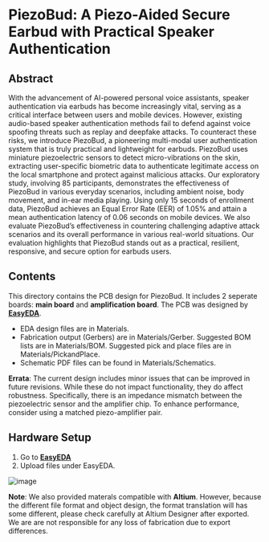 # PiezoBud: A Piezo-Aided Secure Earbud with Practical Speaker Authentication
## Abstract
With the advancement of AI-powered personal voice assistants, speaker authentication via earbuds has become increasingly vital, serving as a critical interface between users and mobile devices. However, existing audio-based speaker authentication methods fail to defend against voice spoofing threats such as replay and deepfake attacks. To counteract these risks, we introduce PiezoBud, a pioneering multi-modal user authentication system that is truly practical and lightweight for earbuds. PiezoBud uses miniature piezoelectric sensors to detect micro-vibrations on the skin, extracting user-specific biometric data to authenticate legitimate access
on the local smartphone and protect against malicious attacks. Our exploratory study, involving 85 participants, demonstrates the effectiveness of PiezoBud in various everyday scenarios, including ambient noise, body movement, and in-ear media playing. Using only 15 seconds of enrollment data, PiezoBud achieves an Equal Error Rate (EER) of 1.05% and attain a mean authentication latency of 0.06 seconds on mobile devices. We also evaluate PiezoBud’s effectiveness in countering challenging adaptive attack scenarios and its overall performance in various real-world situations. Our evaluation highlights that PiezoBud stands out as a practical, resilient, responsive, and secure option for earbuds users.
## Contents
This directory contains the PCB design for PiezoBud. It includes 2 seperate boards: **main board** and **amplification board**. The PCB was designed by **[EasyEDA](https://easyeda.com/)**.
- EDA design files are in Materials.
- Fabrication output (Gerbers) are in Materials/Gerber. Suggested BOM lists are in Materials/BOM. Suggested pick and place files are in Materials/PickandPlace.
- Schematic PDF files can be found in Materials/Schematics.
  
**Errata**: The current design includes minor issues that can be improved in future revisions. While these do not impact functionality, they do affect robustness. Specifically, there is an impedance mismatch between the piezoelectric sensor and the amplifier chip. To enhance performance, consider using a matched piezo-amplifier pair.
## Hardware Setup
1. Go to **[EasyEDA](https://easyeda.com/)**
2. Upload files under EasyEDA.

![image](https://github.com/user-attachments/assets/fa35d608-f243-449d-b9be-b3ffddb6606e)


**Note**: We also provided materals compatible with **Altium**. However, because the different file format and object design, the format translation will has some different, please check carefully at Altium Designer after exported. We are are not responsible for any loss of fabrication due to export differences.
